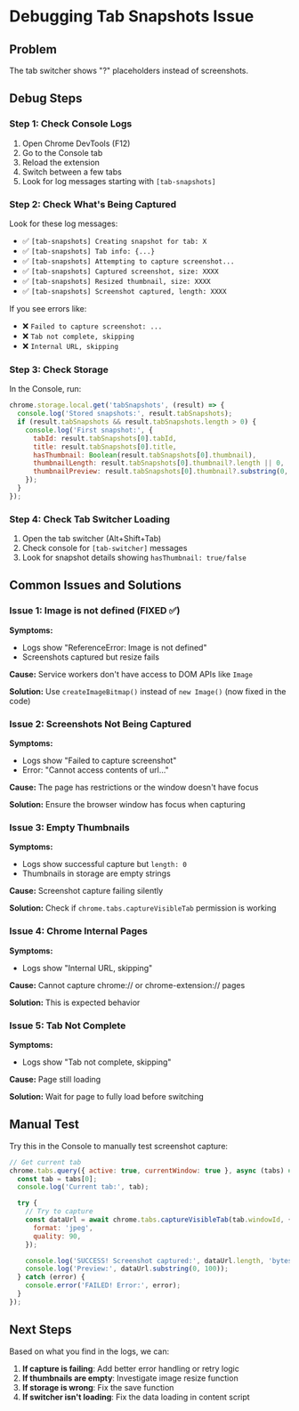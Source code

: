 # Debugging Tab Snapshots Issue

## Problem

The tab switcher shows "?" placeholders instead of screenshots.

## Debug Steps

### Step 1: Check Console Logs

1. Open Chrome DevTools (F12)
2. Go to the Console tab
3. Reload the extension
4. Switch between a few tabs
5. Look for log messages starting with `[tab-snapshots]`

### Step 2: Check What's Being Captured

Look for these log messages:

- ✅ `[tab-snapshots] Creating snapshot for tab: X`
- ✅ `[tab-snapshots] Tab info: {...}`
- ✅ `[tab-snapshots] Attempting to capture screenshot...`
- ✅ `[tab-snapshots] Captured screenshot, size: XXXX`
- ✅ `[tab-snapshots] Resized thumbnail, size: XXXX`
- ✅ `[tab-snapshots] Screenshot captured, length: XXXX`

If you see errors like:

- ❌ `Failed to capture screenshot: ...`
- ❌ `Tab not complete, skipping`
- ❌ `Internal URL, skipping`

### Step 3: Check Storage

In the Console, run:

```javascript
chrome.storage.local.get('tabSnapshots', (result) => {
  console.log('Stored snapshots:', result.tabSnapshots);
  if (result.tabSnapshots && result.tabSnapshots.length > 0) {
    console.log('First snapshot:', {
      tabId: result.tabSnapshots[0].tabId,
      title: result.tabSnapshots[0].title,
      hasThumbnail: Boolean(result.tabSnapshots[0].thumbnail),
      thumbnailLength: result.tabSnapshots[0].thumbnail?.length || 0,
      thumbnailPreview: result.tabSnapshots[0].thumbnail?.substring(0, 100),
    });
  }
});
```

### Step 4: Check Tab Switcher Loading

1. Open the tab switcher (Alt+Shift+Tab)
2. Check console for `[tab-switcher]` messages
3. Look for snapshot details showing `hasThumbnail: true/false`

## Common Issues and Solutions

### Issue 1: Image is not defined (FIXED ✅)

**Symptoms:**

- Logs show "ReferenceError: Image is not defined"
- Screenshots captured but resize fails

**Cause:** Service workers don't have access to DOM APIs like `Image`

**Solution:** Use `createImageBitmap()` instead of `new Image()` (now fixed in the code)

### Issue 2: Screenshots Not Being Captured

**Symptoms:**

- Logs show "Failed to capture screenshot"
- Error: "Cannot access contents of url..."

**Cause:** The page has restrictions or the window doesn't have focus

**Solution:** Ensure the browser window has focus when capturing

### Issue 3: Empty Thumbnails

**Symptoms:**

- Logs show successful capture but `length: 0`
- Thumbnails in storage are empty strings

**Cause:** Screenshot capture failing silently

**Solution:** Check if `chrome.tabs.captureVisibleTab` permission is working

### Issue 4: Chrome Internal Pages

**Symptoms:**

- Logs show "Internal URL, skipping"

**Cause:** Cannot capture chrome:// or chrome-extension:// pages

**Solution:** This is expected behavior

### Issue 5: Tab Not Complete

**Symptoms:**

- Logs show "Tab not complete, skipping"

**Cause:** Page still loading

**Solution:** Wait for page to fully load before switching

## Manual Test

Try this in the Console to manually test screenshot capture:

```javascript
// Get current tab
chrome.tabs.query({ active: true, currentWindow: true }, async (tabs) => {
  const tab = tabs[0];
  console.log('Current tab:', tab);

  try {
    // Try to capture
    const dataUrl = await chrome.tabs.captureVisibleTab(tab.windowId, {
      format: 'jpeg',
      quality: 90,
    });

    console.log('SUCCESS! Screenshot captured:', dataUrl.length, 'bytes');
    console.log('Preview:', dataUrl.substring(0, 100));
  } catch (error) {
    console.error('FAILED! Error:', error);
  }
});
```

## Next Steps

Based on what you find in the logs, we can:

1. **If capture is failing**: Add better error handling or retry logic
2. **If thumbnails are empty**: Investigate image resize function
3. **If storage is wrong**: Fix the save function
4. **If switcher isn't loading**: Fix the data loading in content script
